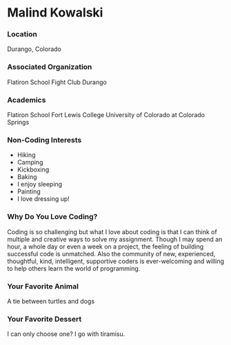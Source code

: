 # Malind Kowalski

### Location
Durango, Colorado

### Associated Organization
Flatiron School
Fight Club Durango

### Academics
Flatiron School
Fort Lewis College
University of Colorado at Colorado Springs

### Non-Coding Interests
- Hiking
- Camping
- Kickboxing
- Baking
- I enjoy sleeping
- Painting
- I love dressing up!

### Why Do You Love Coding?
Coding is so challenging but what I love about coding is that I can think of multiple and creative ways to solve my assignment.  Though I may spend an hour, a whole day or even a week on a project, the feeling of building successful code is unmatched.  Also the community of new, experienced, thoughtful, kind, intelligent, supportive coders is ever-welcoming and willing to help others learn the world of programming.

### Your Favorite Animal
A tie between turtles and dogs

### Your Favorite Dessert
I can only choose one? I go with tiramisu.
